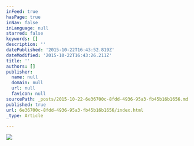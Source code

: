 ```yaml
---
inFeed: true
hasPage: true
inNav: false
inLanguage: null
starred: false
keywords: []
description: ''
datePublished: '2015-10-22T16:43:52.819Z'
dateModified: '2015-10-22T16:43:26.211Z'
title: ''
authors: []
publisher:
  name: null
  domain: null
  url: null
  favicon: null
sourcePath: _posts/2015-10-22-6e36700c-8fdd-4936-95a3-fb45b16b1656.md
published: true
url: 6e36700c-8fdd-4936-95a3-fb45b16b1656/index.html
_type: Article

---
```

![](https://the-grid-user-content.s3-us-west-2.amazonaws.com/7753e2f1-0f66-443b-b442-5f8d978ab7af.jpg)